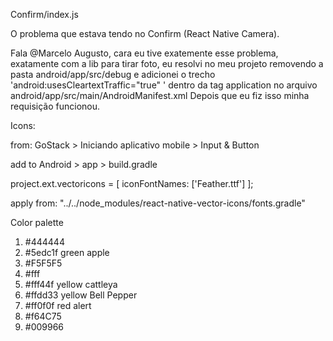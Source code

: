 
Confirm/index.js

  O problema que estava tendo no Confirm (React Native Camera).

  Fala @Marcelo Augusto, cara eu tive exatemente esse problema, exatamente com a lib para tirar foto, eu resolvi no meu projeto removendo a pasta android/app/src/debug e adicionei o trecho 'android:usesCleartextTraffic="true" ' dentro da tag application no arquivo android/app/src/main/AndroidManifest.xml
  Depois que eu fiz isso minha requisição funcionou.

Icons:

  from: GoStack > Iniciando aplicativo mobile > Input & Button

  add to Android > app > build.gradle

  project.ext.vectoricons = [
    iconFontNames: ['Feather.ttf']
  ];

apply from: "../../node_modules/react-native-vector-icons/fonts.gradle"

Color palette
  1.  #444444
  2.  #5edc1f green apple
  3.  #F5F5F5
  3.  #fff
  4.  #fff44f yellow cattleya
  5.  #ffdd33 yellow Bell Pepper
  6.  #ff0f0f red alert
  7.  #f64C75
  8.  #009966
